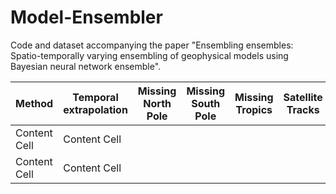 # Model-Ensembler
Code and dataset accompanying the paper "Ensembling ensembles: Spatio-temporally varying ensembling of geophysical models using Bayesian neural network ensemble".

| Method        | Temporal extrapolation | Missing North Pole | Missing South Pole | Missing Tropics | Satellite Tracks | Small Features |
| ------------- | ---------------------- | ------------------ | ------------------ | --------------- | ---------------- | -------------- |
| Content Cell  | Content Cell           |                    |                    |                 |                  |                | 
| Content Cell  | Content Cell           |                    |                    |                 |                  |                |

